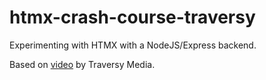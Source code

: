 # htmx-crash-course-traversy

Experimenting with HTMX with a NodeJS/Express backend.

Based on [video](https://www.youtube.com/watch?v=0UvA7zvwsmg) by Traversy Media.
